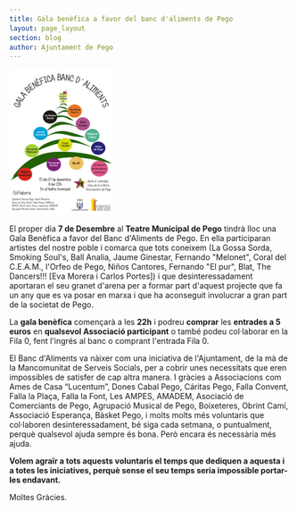 ```yaml
---
title: Gala benèfica a favor del banc d'aliments de Pego
layout: page_layout
section: blog
author: Ajuntament de Pego
---
```

<a class="salone-image center" href="/images/news/20131128-cartell-gala-banc-aliments-big.jpg" title="Cartell gala benèfica a favor del banc d'aliments de Pego">
    <img src="/images/news/20131128-cartell-gala-banc-aliments-small.jpg" alt="Cartell gala benèfica a favor del banc d'aliments de Pego">
</a>

El proper dia **7 de Desembre** al **Teatre Municipal de Pego** tindrà lloc una Gala Benèfica a favor del Banc d'Aliments de Pego. En ella participaran artistes del nostre poble i comarca que tots coneixem (La Gossa Sorda, Smoking Soul's, Ball Analia, Jaume Ginestar, Fernando "Melonet", Coral del C.E.A.M., l'Orfeo de Pego, Niños Cantores, Fernando "El pur", Blat, The Dancers!!! [Eva Morera i Carlos Portes]) i que desinteressadament aportaran el seu granet d'arena per a formar part d'aquest projecte que fa un any que es va posar en marxa i que ha aconseguit involucrar a gran part de la societat de Pego.

La **gala benèfica** començarà a les **22h** i podreu **comprar** les **entrades a 5 euros** en **qualsevol Associació participant** o també podeu col·laborar en la Fila 0, fent l'ingrés al banc o comprant l'entrada Fila 0.


El Banc d'Aliments va nàixer com una iniciativa de l'Ajuntament, de la mà de la Mancomunitat de Serveis Socials, per a cobrir unes necessitats que eren impossibles de satisfer de cap altra manera. I gràcies a Associacions com  Ames de Casa “Lucentum”, Dones Cabal Pego, Cáritas Pego, Falla Convent, Falla la Plaça, Falla la Font, Les AMPES, AMADEM, Asociació de Comerciants de Pego, Agrupació Musical de Pego, Boixeteres, Obrint Camí, Associació Esperança, Bàsket Pego, i molts molts més voluntaris que col·laboren desinteressadament, bé siga cada setmana, o puntualment, perquè qualsevol ajuda sempre és bona. Però encara és necessària més ajuda.


**Volem agraïr a tots aquests voluntaris el temps que dediquen a aquesta i a totes les iniciatives, perquè sense el seu temps seria impossible portar-les endavant.**

<p class="center">Moltes Gràcies.</p>